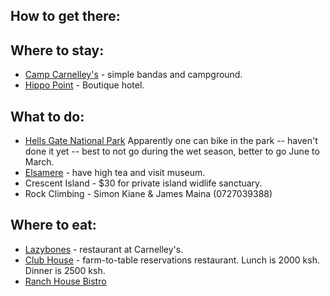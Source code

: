 ## How to get there:


## Where to stay:
* [Camp Carnelley's](campcarnelleys.com) - simple bandas and campground. 
* [Hippo Point](http://www.hippopointkenya.com) - Boutique hotel.

## What to do:
* [Hells Gate National Park](http://www.kws.go.ke/content/hells-gate-national-park) Apparently one can bike in the park -- haven't done it yet -- best to not go during the wet season, better to go June to March. 
* [Elsamere](elsamere.com) - have high tea and visit museum. 
* Crescent Island - $30 for private island widlife sanctuary. 
* Rock Climbing - Simon Kiane & James Maina (0727039388)

## Where to eat:
* [Lazybones](http://www.campcarnelleys.com/bar-and-restaurant) - restaurant at Carnelley's. 
* [Club House](https://www.tripadvisor.com/Restaurant_Review-g317067-d4340315-Reviews-The_Club_House_Cafe-Naivasha_Rift_Valley_Province.html) - farm-to-table reservations restaurant. Lunch is 2000 ksh. Dinner is 2500 ksh. 
* [Ranch House Bistro](https://www.instagram.com/ranchhousebistro/)